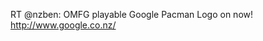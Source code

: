 <!--
id: 620527783
link: http://kevinisom.info/post/620527783/rt-nzben-omfg-playable-google-pacman-logo-on
slug: rt-nzben-omfg-playable-google-pacman-logo-on
date: Sat May 22 2010 12:44:43 GMT+1200 (NZST)
raw: {"blog_name":"kevinisom","id":620527783,"post_url":"http://kevinisom.info/post/620527783/rt-nzben-omfg-playable-google-pacman-logo-on","slug":"rt-nzben-omfg-playable-google-pacman-logo-on","type":"text","date":"2010-05-22 00:44:43 GMT","timestamp":1274489083,"state":"published","format":"html","reblog_key":"Gp71d5c1","tags":[],"short_url":"http://tmblr.co/Zw68Yya-82d","highlighted":[],"feed_item":"http://twitter.com/kev_nz/statuses/14454707635","from_feed_id":"650289","note_count":0,"title":null,"body":"<p>RT @nzben: OMFG playable Google Pacman Logo on now! <a href=\"http://www.google.co.nz/\" target=\"_blank\">http://www.google.co.nz/</a></p>"}
publish: 2010-05-022
tags: 
title: null
-->


RT @nzben: OMFG playable Google Pacman Logo on now!
<http://www.google.co.nz/>


